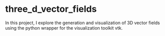 # three_d_vector_fields
In this project, I explore the generation and visualization of 3D vector fields using the python wrapper for the visualization toolkit vtk.
